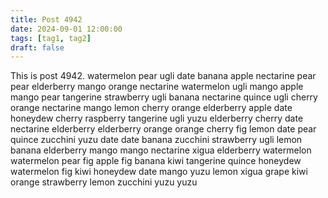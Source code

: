 ```yaml
---
title: Post 4942
date: 2024-09-01 12:00:00
tags: [tag1, tag2]
draft: false
---
```

This is post 4942.
watermelon
pear
ugli
date
banana
apple
nectarine
pear
pear
elderberry
mango
orange
nectarine
watermelon
ugli
mango
apple
mango
pear
tangerine
strawberry
ugli
banana
nectarine
quince
ugli
cherry
orange
nectarine
mango
lemon
cherry
orange
elderberry
apple
date
honeydew
cherry
raspberry
tangerine
ugli
yuzu
elderberry
cherry
date
nectarine
elderberry
elderberry
orange
orange
cherry
fig
lemon
date
pear
quince
zucchini
yuzu
date
date
banana
zucchini
strawberry
ugli
lemon
banana
elderberry
mango
mango
nectarine
xigua
elderberry
watermelon
watermelon
pear
fig
apple
fig
banana
kiwi
tangerine
quince
honeydew
watermelon
fig
kiwi
honeydew
date
mango
yuzu
lemon
xigua
grape
kiwi
orange
strawberry
lemon
zucchini
yuzu
yuzu
